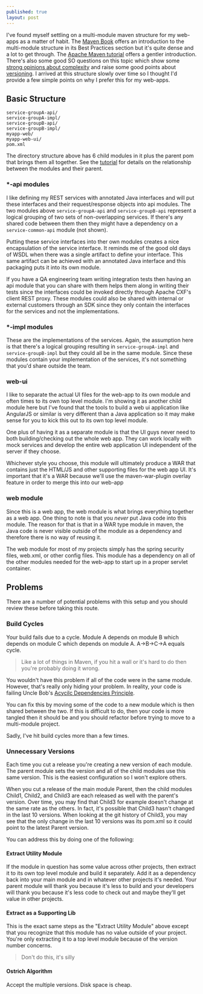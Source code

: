```yaml
---
published: true
layout: post
---
```

I've found myself settling on a multi-module maven structure for my web-apps as a matter of habit. The [Maven Book](https://books.sonatype.com/mvnref-book/reference/pom-relationships-sect-pom-best-practice.html) offers an introduction to the multi-module structure in its Best Practices section but it's quite dense and a lot to get through. The [Apache Maven tutorial](http://www.codetab.org/apache-maven-tutorial/maven-multi-module-project/) offers a gentler introduction. There's also some good SO questions on this topic which show some [strong opinions about complexity](http://stackoverflow.com/questions/15559041/maven-multi-module-benefits-over-simple-dependency) and raise some good points about [versioning](http://programmers.stackexchange.com/questions/194674/should-we-use-a-maven-multi-module-project-in-our-scenario). I arrived at this structure slowly over time so I thought I'd provide a few simple points on why I prefer this for my web-apps.

## Basic Structure

    service-groupA-api/
    service-groupA-impl/
    service-groupB-api/
    service-groupB-impl/
    myapp-web/
    myapp-web-ui/
    pom.xml
    
The directory structure above has 6 child modules in it plus the parent pom that brings them all together. See the [tutorial](http://www.codetab.org/apache-maven-tutorial/maven-multi-module-project/) for details on the relationship between the modules and their parent.

### *-api modules

I like defining my REST services with annotated Java interfaces and will put these interfaces and their request/response objects into api modules. The two modules above `service-groupA-api` and `service-groupB-api` represent a logical grouping of two sets of non-overlapping services. If there's any shared code between them then they might have a dependency on a `service-common-api` module (not shown).

Putting these service interfaces into ther own modules creates a nice encapsulation of the service interface. It reminds me of the good old days of WSDL when there was a single artifact to define your interface. This same artifact can be achieved with an annotated Java interface and this packaging puts it into its own module.

If you have a QA engineering team writing integration tests then having an api module that you can share with them helps them along in writing their tests since the interfaces could be invoked directly through Apache CXF's client REST proxy. These modules could also be shared with internal or external customers through an SDK since they only contain the interfaces for the services and not the implementations. 


### *-impl modules

These are the implementations of the services. Again, the assumption here is that there's a logical grouping resulting in `service-groupA-impl` and `service-groupB-impl` but they could all be in the same module. Since these modules contain your implementation of the services, it's not something that you'd share outside the team.

### web-ui

I like to separate the actual UI files for the web-app to its own module and often times to its own top level module. I'm showing it as another child module here but I've found that the tools to build a web ui application like AngularJS or similar is very different than a Java application so it may make sense for you to kick this out to its own top level module.

One plus of having it as a separate module is that the UI guys never need to both building/checking out the whole web app. They can work locally with mock services and develop the entire web application UI independent of the server if they choose.

Whichever style you choose, this module will ultimately produce a WAR that contains just the HTML/JS and other supporting files for the web app UI. It's important that it's a WAR because we'll use the maven-war-plugin overlay feature in order to merge this into our web-app

### web module

Since this is a web app, the web module is what brings everything together as a web app. One thing to note is that you *never* put Java code into this module. The reason for that is that in a WAR type module in maven, the Java code is never visible outside of the module as a dependency and therefore there is no way of reusing it. 

The web module for most of my projects simply has the spring security files, web.xml, or other config files. This module has a dependency on all of the other modules needed for the web-app to start up in a proper servlet container.

## Problems

There are a number of potential problems with this setup and you should review these before taking this route.

### Build Cycles

Your build fails due to a cycle. Module A depends on module B which depends on module C which depends on module A. A->B->C->A equals cycle.

>Like a lot of things in Maven, if you hit a wall or it's hard to do then you're probably doing it wrong.

You wouldn't have this problem if all of the code were in the same module. However, that's really only hiding your problem. In reality, your code is failing Uncle Bob's [Acycilc Dependencies Principle](https://en.wikipedia.org/wiki/Acyclic_dependencies_principle).

You can fix this by moving some of the code to a new module which is then shared between the two. If this is difficult to do, then your code is more tangled then it should be and you should refactor before trying to move to a multi-module project.

Sadly, I've hit build cycles more than a few times. 

### Unnecessary Versions

Each time you cut a release you're creating a new version of each module. The parent module sets the version and all of the child modules use this same version. This is the easiest configuration so I won't explore others.

When you cut a release of the main module Parent, then the child modules Child1, Child2, and Child3 are each released as well with the parent's version. Over time, you may find that Child3 for example doesn't change at the same rate as the others. In fact, it's possible that Child3 hasn't changed in the last 10 versions. When looking at the git history of Child3, you may see that the only change in the last 10 versions was its pom.xml so it could point to the latest Parent version.

You can address this by doing one of the following:

#### Extract Utility Module

If the module in question has some value across other projects, then extract it to its own top level module and build it separately. Add it as a dependency back into your main module and in whatever other projects it's needed. Your parent module will thank you because it's less to build and your developers will thank you because it's less code to check out and maybe they'll get value in other projects.

#### Extract as a Supporting Lib

This is the exact same steps as the "Extract Utility Module" above except that you recognize that this module has no value outside of your project. You're only extracting it to a top level module because of the version number concerns. 

> Don't do this, it's silly

#### Ostrich Algorithm

Accept the multiple versions. Disk space is cheap.
